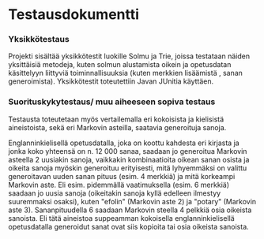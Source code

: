 # Testausdokumentti

### Yksikkötestaus

Projekti sisältää yksikkötestit luokille Solmu ja Trie, joissa testataan näiden yksittäisiä metodeja, kuten solmun alustamista oikein ja opetusdatan käsittelyyn liittyviä toiminnallisuuksia (kuten merkkien lisäämistä
, sanan generoimista). Yksikkötestit toteutettiin Javan JUnitia käyttäen.


### Suorituskykytestaus/ muu aiheeseen sopiva testaus

Testausta toteutetaan myös vertailemalla eri kokoisista ja kielisistä aineistoista, sekä eri Markovin asteilla, saatavia generoituja sanoja. <br>

Englanninkielisellä opetusdatalla, joka on koottu kahdesta eri kirjasta ja jonka koko yhteensä on n. 12 000 sanaa, saadaan jo generoitua Markovin asteella 2 uusiakin sanoja, vaikkakin kombinaatioita oikean sanan osista ja oikeita sanoja myöskin generoituu erityisesti,
 mitä lyhyemmäksi on valittu generoitavan uuden sanan pituus (esim. 4 merkkiä) ja mitä korkeampi Markovin aste. Eli esim. pidemmällä vaatimuksella (esim. 6 merkkiä) saadaan jo uusia sanoja (oikeitakin sanoja kyllä edelleen ilmestyy suuremmaksi osaksi), kuten "efolin" (Markovin aste 2) ja "potary" (Markovin aste 3). 
 Sananpituudella 6 saadaan Markovin steella 4 pelkkiä osia oikeista sanoista. Eli tätä aineistoa suppeamman kokoisella englanninkielisellä opetusdatalla generoidut sanat ovat siis kopioita tai osia oikeista sanoista.
